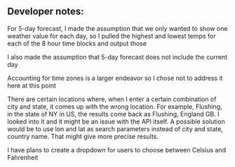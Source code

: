 ## Developer notes:

For 5-day forecast, I made the assumption that we only wanted to show one weather value for each day, so I pulled the highest and lowest temps for each of the 8 hour time blocks and output those

I also made the assumption that 5-day forecast does not include the current day

Accounting for time zones is a larger endeavor so I chose not to address it here at this point

There are certain locations where, when I enter a certain combination of city and state, it comes up with the wrong location. For example, Flushing, in the state of NY in US, the results come back as Flushing, England GB. I looked into it and it might be an issue with the API itself. A possible solution would be to use lon and lat as search parameters instead of city and state, country name. That might give more precise results.

I have plans to create a dropdown for users to choose between Celsius and Fahrenheit
